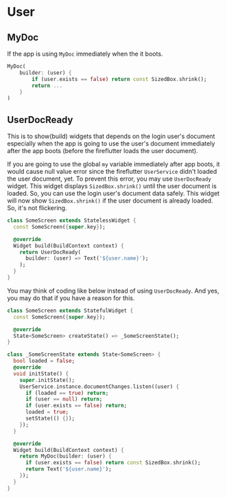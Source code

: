 # User


## MyDoc

If the app is using `MyDoc` immediately when the it boots.

```dart
MyDoc(
    builder: (user) {
        if (user.exists == false) return const SizedBox.shrink();
        return ...
    }
)
```



## UserDocReady

This is to show(build) widgets that depends on the login user's document especially when the app is going to use the user's document immediately after the app boots (before the fireflutter loads the user document).


If you are going to use the global `my` variable immediately after app boots, it would cause null value error since the fireflutter `UserService` didn't loaded the user document, yet. To prevent this error, you may use `UserDocReady` widget. This widget displays `SizedBox.shrink()` until the user document is loaded. So, you can use the login user's document data safely.
This widget will now show `SizedBox.shrink()` if the user document is already loaded. So, it's not flickering.


```dart
class SomeScreen extends StatelessWidget {
  const SomeScreen({super.key});

  @override
  Widget build(BuildContext context) {
    return UserDocReady(
      builder: (user) => Text('${user.name}');
    );
  }
}
```


You may think of coding like below instead of using `UserDocReady`. And yes, you may do that if you have a reason for this.


```dart
class SomeScreen extends StatefulWidget {
  const SomeScreen({super.key});

  @override
  State<SomeScreen> createState() => _SomeScreenState();
}

class _SomeScreenState extends State<SomeScreen> {
  bool loaded = false;
  @override
  void initState() {
    super.initState();
    UserService.instance.documentChanges.listen((user) {
      if (loaded == true) return;
      if (user == null) return;
      if (user.exists == false) return;
      loaded = true;
      setState(() {});
    });
  }

  @override
  Widget build(BuildContext context) {
    return MyDoc(builder: (user) {
      if (user.exists == false) return const SizedBox.shrink();
      return Text('${user.name}');
    });
  }
}

```